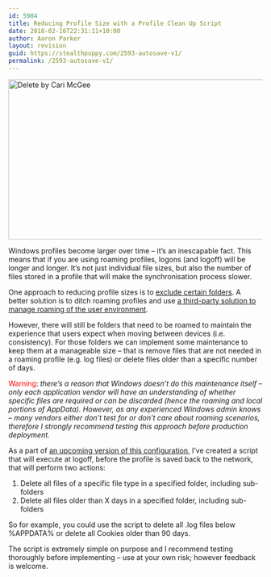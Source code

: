 ```yaml
---
id: 5984
title: Reducing Profile Size with a Profile Clean Up Script
date: 2018-02-16T22:31:11+10:00
author: Aaron Parker
layout: revision
guid: https://stealthpuppy.com/2593-autosave-v1/
permalink: /2593-autosave-v1/
---
```

[<img class="alignleft size-full wp-image-2604" title="Delete by Cari McGee" src="http://stealthpuppy.com/wp-content/uploads/2011/12/AppleKeyboardDelete.jpg" alt="Delete by Cari McGee" width="640" height="317" srcset="http://192.168.0.89/wp-content/uploads/2011/12/AppleKeyboardDelete.jpg 640w, http://192.168.0.89/wp-content/uploads/2011/12/AppleKeyboardDelete-150x74.jpg 150w, http://192.168.0.89/wp-content/uploads/2011/12/AppleKeyboardDelete-300x148.jpg 300w" sizes="(max-width: 640px) 100vw, 640px" />](http://www.flickr.com/photos/pleeker/5379549514/)

Windows profiles become larger over time &#8211; it&#8217;s an inescapable fact. This means that if you are using roaming profiles, logons (and logoff) will be longer and longer. It&#8217;s not just individual file sizes, but also the number of files stored in a profile that will make the&nbsp;synchronisation&nbsp;process slower.

One approach to reducing profile sizes is to [exclude certain folders](http://stealthpuppy.com/virtualisation/reduce-logon-times-by-excluding-the-bloat/). A better solution is to ditch roaming profiles and use [a third-party solution to manage roaming of the user environment](http://www.brianmadden.com/blogs/rubenspruijt/archive/2011/11/01/user-environment-management-smackdown-head-to-head-analysis-of-appsense-citrix-immidio-liquidware-labs-microsoft-quest-res-scense-tricerat-unidesk-and-vuem.aspx).

However, there will still be folders that need to be roamed to maintain the experience that users expect when moving between devices (i.e. consistency). For those folders we can implement some maintenance to keep them at a manageable size &#8211; that is remove files that are not needed in a roaming profile (e.g. log files) or delete files older than a specific number of days.

<span style="color: #ff0000;">Warning</span>: _there&#8217;s a reason that Windows doesn&#8217;t do this maintenance itself &#8211; only each application vendor will have an understanding of whether specific files are required or can be discarded (hence the roaming and local portions of AppData). However, as any experienced Windows admin knows &#8211; many vendors either don&#8217;t test for or don&#8217;t care about roaming scenarios, therefore I strongly recommend testing this approach before production deployment._

As a part of [an upcoming version of this configuration](http://stealthpuppy.com/general/appsense-environment-manager-8-x-baseline-configuration/), I&#8217;ve created a script that will execute at logoff, before the profile is saved back to the network, that will perform two actions:

  1. Delete all files of a specific file type in a specified folder, including sub-folders
  2. Delete all files older than X days&nbsp;in a specified folder, including sub-folders

So for example, you could use the script to delete all .log files below %APPDATA% or delete all Cookies older than 90 days.

The script is extremely simple on purpose and I recommend testing thoroughly before implementing &#8211; use at your own risk; however feedback is welcome.

&nbsp;